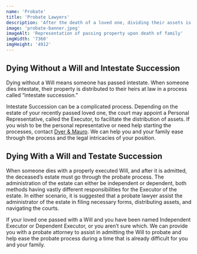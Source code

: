 ```yaml
---
name: 'Probate'
title: 'Probate Lawyers'
description: 'After the death of a loved one, dividing their assets is a hard and confusing process. Let us help you.'
image: 'probate-banner.jpeg'
imageAlt: 'Representation of passing property upon death of family'
imgWidth: '7360'
imgHeight: '4912'
---
```


## Dying Without a Will and Intestate Succession

Dying without a Will means someone has passed intestate. When someone dies intestate, their property is distributed to their heirs at law in a process called “intestate succession.”

Intestate Succession can be a complicated process. Depending on the estate of your recently passed loved one, the court may appoint a Personal Representative, called the Executor, to facilitate the distribution of assets. If you wish to be the personal representative or need help starting the processes, contact [Dyer & Mauro](/contact). We can help you and your family ease through the process and the legal intricacies of your position.

## Dying With a Will and Testate Succession

When someone dies with a properly executed Will, and after it is admitted, the deceased’s estate must go through the probate process. The administration of the estate can either be independent or dependent, both methods having vastly different responsibilities for the Executor of the estate. In either scenario, it is suggested that a probate lawyer assist the administrator of the estate in filing necessary forms, distributing assets, and navigating the courts.

If your loved one passed with a Will and you have been named Independent Executor or Dependent Executor, or you aren’t sure which. We can provide you with a probate attorney to assist in admitting the Will to probate and help ease the probate process during a time that is already difficult for you and your family.
